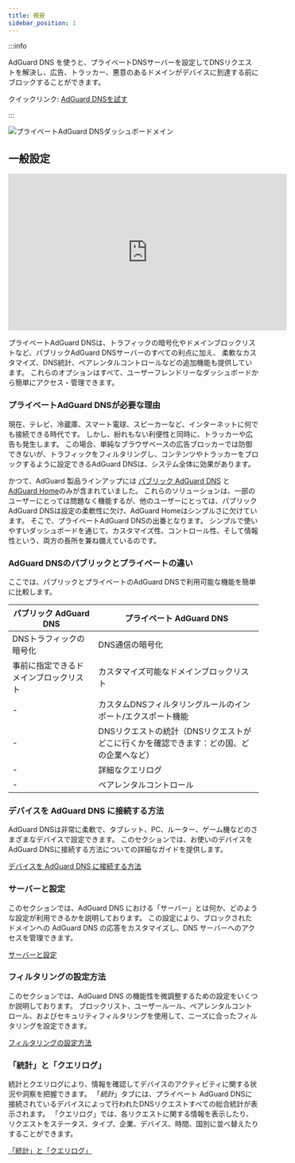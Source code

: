```yaml
---
title: 概要
sidebar_position: 1
---
```


:::info

AdGuard DNS を使うと、プライベートDNSサーバーを設定してDNSリクエストを解決し、広告、トラッカー、悪意のあるドメインがデバイスに到達する前にブロックすることができます。

クイックリンク: [AdGuard DNSを試す](https://agrd.io/download-dns)

:::

![プライベートAdGuard DNSダッシュボードメイン](https://cdn.adtidy.org/public/Adguard/Blog/private_adguard_dns/main.png)

## 一般設定

<iframe width="560" height="315" class="youtube-video" src="https://www.youtube-nocookie.com/embed/ME3_Ms9LO8M" title="YouTubeビデオプレーヤー" frameborder="0" allow="accelerometer; autoplay; clipboard-write; encrypted-media; gyroscope; picture-in-picture" allowfullscreen></iframe>

プライベートAdGuard DNSは、トラフィックの暗号化やドメインブロックリストなど、パブリックAdGuard DNSサーバーのすべての利点に加え、 柔軟なカスタマイズ、DNS統計、ペアレンタルコントロールなどの追加機能も提供しています。 これらのオプションはすべて、ユーザーフレンドリーなダッシュボードから簡単にアクセス・管理できます。

### プライベートAdGuard DNSが必要な理由

現在、テレビ、冷蔵庫、スマート電球、スピーカーなど、インターネットに何でも接続できる時代です。 しかし、紛れもない利便性と同時に、トラッカーや広告も発生します。 この場合、単純なブラウザベースの広告ブロッカーでは防御できないが、トラフィックをフィルタリングし、コンテンツやトラッカーをブロックするように設定できるAdGuard DNSは、システム全体に効果があります。

かつて、AdGuard 製品ラインアップには [パブリック AdGuard DNS](../public-dns/overview.md) と [AdGuard Home](https://github.com/AdguardTeam/AdGuardHome)のみが含まれていました。 これらのソリューションは、一部のユーザーにとっては問題なく機能するが、他のユーザーにとっては、パブリックAdGuard DNSは設定の柔軟性に欠け、AdGuard Homeはシンプルさに欠けています。 そこで、プライベートAdGuard DNSの出番となります。 シンプルで使いやすいダッシュボードを通じて、カスタマイズ性、コントロール性、そして情報性という、両方の長所を兼ね備えているのです。

### AdGuard DNSのパブリックとプライベートの違い

ここでは、パブリックとプライベートのAdGuard DNSで利用可能な機能を簡単に比較します。

| パブリック AdGuard DNS   | プライベート AdGuard DNS                              |
| ------------------- | ----------------------------------------------- |
| DNSトラフィックの暗号化       | DNS通信の暗号化                                       |
| 事前に指定できるドメインブロックリスト | カスタマイズ可能なドメインブロックリスト                            |
| -                   | カスタムDNSフィルタリングルールのインポート/エクスポート機能                |
| -                   | DNSリクエストの統計（DNSリクエストがどこに行くかを確認できます：どの国、どの企業へなど） |
| -                   | 詳細なクエリログ                                        |
| -                   | ペアレンタルコントロール                                    |


<!-- ## How to set up private AdGuard DNS

### For devices that support DoH, DoT, and DoQ

1. Go to your [AdGuard DNS dashboard](https://agrd.io/download-dns) (if not logged in, log in using your AdGuard account)
1. Click *Connect device* and follow on-screen instructions

:::note Supported platforms:

- Android
- iOS
- Windows
- Mac
- Linux
- Routers
- Gaming consoles
- Smart TVs

:::

Every device that you add in the AdGuard DNS panel has its own unique address that can be used if the device supports modern encrypted DNS protocols (DoH, DoT, and DoQ).

### For devices that do not support DoH, DoT, and DoQ

If the device does not support encrypted DNS and you have to use plain DNS, there are two more ways to allow AdGuard DNS to recognize the device — use dedicated IP addresses or link device's IP address.

:::note

Use plain DNS addresses only if you have no other options: this reduces the security of DNS requests. If you decide to use plain DNS, we recommend that you choose dedicated IP addresses.

:::

#### Dedicated IP addresses

For every device that you connect to AdGuard DNS, you'll be offered two dedicated IPv6 addresses that you can enter in your device settings. Using both IPv6 addresses is not mandatory, but often devices might request you to enter two IPv6 addresses.

When you connect to them, AdGuard DNS will be able to determine which particular device is sending DNS requests and display statistics for it. And you'll be able to configure DNS rules specifically for this device.

Unfortunately, not all service providers offer IPv6 support, and not all devices allow you to configure IPv6 addresses. If this is your case, you may have to rely on the Linked IP method.

#### Linked IP

If you connect your device to AdGuard DNS via Linked IP, the service will count all plain DNS requests coming from that IP address towards that "device". With this connection method, you would have to reconnect manually or through a special program each time the device's IP changes, which happens after each reboot.

The only requirement for linking IP is that **it must be a residential IP address**.

:::note

A residential IP address is an IP address assigned to a device connected to a residential ISP. It is typically associated with a physical location and is allocated to individual homes or apartments. Residential IP addresses are used by regular Internet users for their everyday online activities, such as browsing the web, accessing social media platforms, sending emails, or streaming content.

:::

If you're trying to link a residential IP address and AdGuard DNS does not allow you to do that, please contact our support team at support@adguard-dns.io.

## Private AdGuard DNS features

### Statistics

In the *Statistics* tab you can see all the summarized statistics on DNS queries made by devices connected to your Private AdGuard  DNS. It shows the total number and geography of requests, the number of blocked requests, the list of companies the requests were addressed to, requests types and top requested domains.

![Private AdGuard DNS dashboard statistics](https://cdn.adtidy.org/public/Adguard/Blog/private_adguard_dns/statistics.png)

### Traffic destination

This feature shows you where DNS requests sent by your devices go. On top of seeing the map of request destinations, you can filter the information by date, device and country.

![Private AdGuard DNS dashboard traffic](https://cdn.adtidy.org/public/Adguard/Blog/private_adguard_dns/traffic_destination.png)

### Companies

This tab allows you to quickly check which companies send the most requests, and which companies have the most blocked requests.

![Private AdGuard DNS dashboard companies](https://cdn.adtidy.org/public/Adguard/Blog/private_adguard_dns/companies.png)

### Query log

This is a detailed log where you can check out the information on every single request and also sort requests by status, type, company, device, time, country.

![Private AdGuard DNS dashboard query log](https://cdn.adtidy.org/public/Adguard/Blog/private_adguard_dns/query_log.png)

## Server settings

This section features a range of settings allowing you to customize the operation of private AdGuard DNS, ensuring the Internet functions exactly as you desire.

### Blocklists management

The *Blocklists* feature allows you to specify which domains you want to block and which you don't. Choose from a variety of blocklists for different purposes.

![Private AdGuard DNS dashboard blocklists](https://cdn.adtidy.org/public/Adguard/Blog/private_adguard_dns/blocklists.png)

### Security settings

Even if you're aware of all the tricks online scammers use, there's always a risk you'll accidentally click a malicious link. To protect yourself from such accidents, go to the *Security settings* section and check the boxes next to the options listed there.

The *Block malicious, phishing, and scam domains* feature will block domains found in the dedicated database. And the *Block newly registered domains* will block all domains registered less than 30 days ago, which are often considered risky for your online privacy.

### Parental control

To protect your child from online content you deem inappropriate, set up and activate the *Parental control* option. In addition to options such as "adult content" blocking and safe search, we've added the ability to manually specify domains for blocking and set a schedule for the *Parental control* to work accordingly.

![Parental control](https://cdn.adtidy.org/public/Adguard/Blog/private_adguard_dns/parental_control.png)

### User rules

For cases where pre-installed blocklists with thousands of rules are not enough, we have a handy feature called *User rules*. Here you can manually add custom rules to block/unblock a specific domain or import custom rule lists (see [DNS filtering rules syntax](../general/dns-filtering-syntax.md)). You can export the lists.

![Private AdGuard DNS dashboard user rules](https://cdn.adtidy.org/public/Adguard/Blog/private_adguard_dns/import.png)

### DNS-over-HTTPS with authentication

DNS-over-HTTPS with authentication provides a login and password to connect to the server. This can limit access to unauthorized users and increase security.

To enable this feature, go to *Server settings* → *Devices* → *Settings* and change the DNS server to the one with authentication. Select *Deny other protocols* to disable alternative protocol usage, ensuring exclusive DNS-over-HTTPS authentication and blocking third-party access.

![DNS-over-HTTPS with authentication](https://cdn.adtidy.org/content/release_notes/dns/v2-7/http-auth/http-auth-en.png)

## Advanced

Here you can set the way AdGuard DNS must respond to blocked domains:

- Default — zero IP address
- NXDOMAIN — the domain does not exist
- REFUSED — the server has refused to process the request
- Custom IP — you can manually specify an IP address

Additionally, you can adjust the *Time to live* (TTL) setting. This parameter defines the time period (in seconds) that a client device caches the response to a DNS request. A higher TTL means that even if a previously blocked domain is unblocked, it may still appear as blocked for a while. A TTL of 0 indicates that the device does not cache responses.

In the Advanced section, there are three options that can be customized:

- Block access to iCloud Private Relay. Devices that use iCloud Private Relay may ignore DNS settings. Enabling this option ensures that AdGuard DNS can effectively protect your device.
- Block Firefox canary domain. This setting prevents Firefox from automatically switching to its DoH resolver when AdGuard DNS is set as the system-wide DNS service.
- Log IP addresses. If this option is enabled, IP addresses associated with incoming DNS requests will be recorded and displayed in the Query log.

### Access settings

Here you can manage an access to your DNS server by configuring the following settings:

- Allowed clients. Specify which clients are permitted to use your DNS server. Please note that allowed clients are not counted in added access rules, only disallowed clients and domains

![Added rules](https://cdn.adtidy.org/content/kb/dns/private/rules_added.png)

- Disallowed clients. List clients that are denied to use your DNS server
- Disallowed domains. Specify domain names that will be denied access to your DNS server. Wildcards and DNS filtering rules can also be listed here

:::note

If you only want to use DNS on certain AS numbers or IP addresses, you should block everything else in the Disallowed clients field. Simply allowing only the necessary numbers and addresses in the *Allowed clients* field won’t be enough.

:::

By setting up these options, you can control who uses your DNS server and prevent potential DDoS attacks. Requests that are not allowed will not appear in your Query log, and they are free of charge.-->

### デバイスを AdGuard DNS に接続する方法

AdGuard DNSは非常に柔軟で、タブレット、PC、ルーター、ゲーム機などのさまざまなデバイスで設定できます。 このセクションでは、お使いのデバイスをAdGuard DNSに接続する方法についての詳細なガイドを提供します。

[デバイスを AdGuard DNS に接続する方法](/private-dns/connect-devices/connect-devices.md)

### サーバーと設定

このセクションでは、AdGuard DNS における「サーバー」とは何か、どのような設定が利用できるかを説明しております。 この設定により、ブロックされたドメインへの AdGuard DNS の応答をカスタマイズし、DNS サーバーへのアクセスを管理できます。

[サーバーと設定](/private-dns/server-and-settings/server-and-settings.md)

### フィルタリングの設定方法

このセクションでは、AdGuard DNS の機能性を微調整するための設定をいくつか説明しております。 ブロックリスト、ユーザールール、ペアレンタルコントロール、およびセキュリティフィルタリングを使用して、ニーズに合ったフィルタリングを設定できます。

[フィルタリングの設定方法](/private-dns/setting-up-filtering/blocklists.md)

### 「統計」と「クエリログ」

統計とクエリログにより、情報を確認してデバイスのアクティビティに関する状況や洞察を把握できます。 「*統計*」タブには、プライベート AdGuard DNSに接続されているデバイスによって行われたDNSリクエストすべての総合統計が表示されます。 「クエリログ」では、各リクエストに関する情報を表示したり、リクエストをステータス、タイプ、企業、デバイス、時間、国別に並べ替えたりすることができます。

[「統計」と「クエリログ」](/private-dns/statistics-and-log/statistics.md)
